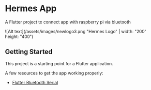 # Hermes App

A Flutter project to connect app with raspberry pi via bluetooth

![Alt text](/assets/images/newlogo3.png "Hermes Logo" | width: "200" height: "400")

## Getting Started

This project is a starting point for a Flutter application.

A few resources to get the app working properly:

- [Flutter Bluetooth Serial](https://pub.dev/packages/flutter_bluetooth_serial)
